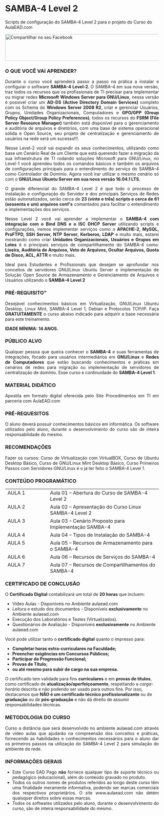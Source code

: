 # SAMBA-4 Level 2
Scripts de configuração do SAMBA-4 Level 2 para o projeto do Curso do AulaEAD.com

<a href="http://www.facebook.com/share.php?u=http://aulaead.com/course/curso-linux-samba-4-level-2/" target="_blank"><img class="aligncenter" src="http://aulaead.com/wp-content/uploads/2016/01/botao-compartilhar-facebook.png" alt="Compartilhar no seu Facebook" width="550" height="88" /></a>

<h3 class="widget-title">O QUE VOCÊ VAI APRENDER?</h3>
<div class="textwidget">
<p style="text-align: justify;">Durante o curso você aprenderá passo a passo na prática a instalar e configurar o software <strong>SAMBA-4 Level-2. </strong>O SAMBA-4 em sua nova versão, traz todos os recursos que os profissionais de TI precisar para implementar ou migrar redes <strong>Microsoft Windows Server para GNU/Linux</strong>, nessa versão é possivel criar um <strong>AD-DS (Active Directory Domain Services)</strong> completo com os Schema do <strong>Windows Server 2008 R2</strong>, criar e gerenciar Usuários, Grupos, Unidades Organizacionais, Computadores e <strong>GPO/GPP (Group Policy Object/Group Policy Preferences)</strong>, todos os recursos do <strong>FSRM (File Server Resource Manager)</strong> também está disponível para o gerenciamento e auditória de arquivos e diretórios, com uma base de sistema operacional sólida e Open Source, seu projeto de centralização e gerenciamento de usuários na rede será um sucesso!!!.</p>
<p style="text-align: justify;">Nesse Level-2 você vai expandir os seus conhecimentos, utilizando como base um Cenário Real de um Cliente que está querendo fazer a migração da sua Infraestrutura de TI rodando soluções Microsoft para GNU/Linux, no Level-1 você aprendeu todos os comandos básicos e também os arquivos de configurações principais para o entendimento do serviço do SAMBA-4 como Controlador de Domínio. Agora você irar utilizar o mesmo cenário só com o <strong>GNU/Linux Ubuntu Server em sua nova versão 16.04.1 LTS.</strong></p>
<p style="text-align: justify;">O grande diferencial do SAMBA-4 Level 2 é que todo o processo de instalação e configuração do Servidor e dos principais Serviços de Redes estão automatizados, serão cerca de <strong>23 (vinte e três) scripts e cerca de 61 (sessenta e um) arquivos conf's</strong> comentados para facilitar o entendimento e implementações dos serviços.</p>
<p style="text-align: justify;">Nesse Level 2 você vai aprender a implementar o <strong>SAMBA-4 com integração com o Bind DNS e o ISC DHCP Server</strong> utilizando scripts e configurações, iremos implementar serviços como o<strong> APACHE-2, MySQL, ProFTPD, SSH Server, NTP Server, Kerberos, LDAP</strong> e muito mais, estarei mostrando como criar <strong>Unidades Organizacionais, Usuários e Grupos em Lotes</strong> é o principais serviços de compartilhamento do SAMBA-4 como: <strong>Lixeira, Auditória de Arquivos, Veto de Arquivos, Ocultar Arquivos, Quota de Disco, ACL, ATTR</strong> e muito mais.</p>
<p style="text-align: justify;">Ideal para Estudantes e Profissionais que desejam se aprofundar nos conceitos de servidores GNU/Linux Ubuntu Server e implementação de Solução Open Source de Armazenamento e Gerenciamento de Arquivos e Usuários utilizando o <strong>SAMBA-4 Level 2</strong></p>

<h3 class="widget-title">PRÉ-REQUISITO"</h3>
<p style="text-align: justify;">Desejável conhecimentos básicos em Virtualização, GNU/Linux Ubuntu Desktop, Linux Mint, SAMBA-4 Level 1, Debian e Protocolos TCP/IP. Faça <strong>GRATUITAMENTE</strong> o curso abaixo indicado para adquirir a base necessária para este treinamento.</p>

<strong>IDADE MÍNIMA:</strong> <strong>14 ANOS.</strong></p>

<h3 class="widget-title">PÚBLICO ALVO</h3>
<p style="text-align: justify;">Qualquer pessoa que queira conhecer o <strong>SAMBA-4</strong> e suas ferramentas de integrações, focado para usuários intermediários em <strong>GNU/Linux</strong> e <strong>Redes de Computadores</strong> que estão buscando conhecimentos e práticas em cenários de redes para migração ou implementação de servidores de centralização de domínio. Esse curso e continuidade do <strong>SAMBA-4 Level 1</strong>.</p>

<h3 class="widget-title">MATERIAL DIDÁTICO</h3>
<p style="text-align: justify;">Apostila em formato digital oferecida pelo Site Procedimentos em TI em parceria com AulaEAD.com</p>

<h3 class="widget-title">PRÉ-REQUESITOS</h3>
<p style="text-align: justify;">O aluno deverá possuir conhecimentos básicos em informática. Os software utilizados pelo aluno, durante o desenvolvimento do curso são de inteira responsabilidade do mesmo.</p>

<h3 class="widget-title">RECOMENDAÇÕES</h3>
<p style="text-align: justify;">Fazer os cursos: Curso de Virtualização com VirtualBOX, Curso de Ubuntu Desktop Básico, Curso de GNU/Linux Mint Desktop Básico, Curso Primeiros Passos com Servidores GNU/Linux é o já ter feito o SAMBA-4 Level 1.</p>

<h3 class="widget-title">CONTEÚDO PROGRAMÁTICO</h3>
<table style="height: 278px;" border="0" width="1194" cellspacing="0" cellpadding="0">
<tbody>
<tr>
<td style="text-align: left;" valign="top" width="163">AULA 1</td>
<td style="text-align: left;" valign="top" width="448">Aula 01 – Abertura do Curso de SAMBA-4 Level 2</td>
</tr>
<tr>
<td style="text-align: left;" valign="top" width="163">AULA 2</td>
<td style="text-align: left;" valign="top" width="448">Aula 02 – Apresentação do Curso Linux SAMBA-4 Level 2</td>
</tr>
<tr>
<td style="text-align: left;" valign="top" width="163">AULA 3</td>
<td style="text-align: left;" valign="top" width="448">Aula 03 – Cenário Proposto para Implementação SAMBA-4</td>
</tr>
<tr>
<td style="text-align: left;" valign="top" width="163">AULA 4</td>
<td style="text-align: left;" valign="top" width="448">Aula 04 – Tipos de Instalação do SAMBA-4</td>
</tr>
<tr>
<td style="text-align: left;" valign="top" width="163">AULA 5</td>
<td style="text-align: left;" valign="top" width="448">Aula 05 – Recursos de Armazenamento para o SAMBA-4</td>
</tr>
<tr>
<td style="text-align: left;" valign="top" width="163">AULA 6</td>
<td style="text-align: left;" valign="top" width="448">Aula 06 – Recursos de Serviços do SAMBA-4</td>
</tr>
<tr>
<td style="text-align: left;" valign="top" width="163">AULA 7</td>
<td style="text-align: left;" valign="top" width="448">Aula 07 – Recursos de Compartilhamentos do SAMBA-4</td>
</tr>
<tr>
<td style="text-align: left;" valign="top" width="163">AULA 8</td>
<td style="text-align: left;" valign="top" width="448">Aula 08 – Integrações de Serviços com o SAMBA-4</td>
</tr>
<tr>
<td style="text-align: left;" valign="top" width="163">AULA 9</td>
<td style="text-align: left;" valign="top" width="448">Aula 09 – Download das ISO do Sistemas Operacionais</td>
</tr>
<tr>
<td style="text-align: left;" valign="top" width="163">AULA 10</td>
<td style="text-align: left;" valign="top" width="448">Aula 10 – Criação das Máquinas Virtuais</td>
</tr>
<tr>
<td style="text-align: left;" valign="top" width="163">AULA 11</td>
<td style="text-align: left;" valign="top" width="448">Aula 11 – Scripts e Arquivos de Configurações</td>
</tr>
<tr>
<td style="text-align: left;" valign="top" width="163">AULA 12</td>
<td style="text-align: left;" valign="top" width="448">Aula 12 – Ferramentas de Suporte da Microsoft</td>
</tr>
<tr>
<td style="text-align: left;" valign="top" width="163">AULA 13</td>
<td style="text-align: left;" valign="top" width="448">Aula 13 – Instalação do UTM Endian Firewall</td>
</tr>
<tr>
<td style="text-align: left;" valign="top" width="163">AULA 14</td>
<td style="text-align: left;" valign="top" width="448">Aula 14 – Instalação do GNU/Linux Mint 18</td>
</tr>
<tr>
<td style="text-align: left;" valign="top" width="163">AULA 15</td>
<td style="text-align: left;" valign="top" width="448">Aula 15 – Configuração do UTM Endian Firewall</td>
</tr>
<tr>
<td style="text-align: left;" valign="top" width="163">AULA 16</td>
<td style="text-align: left;" valign="top" width="448">Aula 16 – Configurações Básicas do GNU/Linux Mint 18</td>
</tr>
<tr>
<td style="text-align: left;" valign="top" width="163">AULA 17</td>
<td style="text-align: left;" valign="top" width="448">Aula 17 – Instalação do GNU/Linux Ubuntu Server 16.04 LTS</td>
</tr>
<tr>
<td style="text-align: left;" valign="top" width="163">AULA 18</td>
<td style="text-align: left;" valign="top" width="448">Aula 18 – Download dos Scripts e Arquivos de Configuração</td>
</tr>
<tr>
<td style="text-align: left;" valign="top" width="163">AULA 19</td>
<td style="text-align: left;" valign="top" width="448">Aula 19 – Atualizando o Sistema - script-00.sh</td>
</tr>
<tr>
<td style="text-align: left;" valign="top" width="163">AULA 20</td>
<td style="text-align: left;" valign="top" width="448">Aula 20 – Instalando os Software de Rede - script-01.sh</td>
</tr>
<tr>
<td style="text-align: left;" valign="top" width="163">AULA 21</td>
<td style="text-align: left;" valign="top" width="448">Aula 21 – Instalação o SAMBA-4 e seus Recursos – script-02.sh</td>
</tr>
<tr>
<td style="text-align: left;" valign="top" width="163">AULA 22</td>
<td style="text-align: left;" valign="top" width="448">Aula 22 – Instalação do Webmin WebADmin – script-03.sh</td>
</tr>
<tr>
<td style="text-align: left;" valign="top" width="163">AULA 23</td>
<td style="text-align: left;" valign="top" width="448">Aula 23 – Instalação do LAMP Server – script-04.sh</td>
</tr>
<tr>
<td style="text-align: left;" valign="top" width="163">AULA 24</td>
<td style="text-align: left;" valign="top" width="448">Aula 24 – Configuração da Rede – script-05.sh</td>
</tr>
<tr>
<td style="text-align: left;" valign="top" width="163">AULA 25</td>
<td style="text-align: left;" valign="top" width="448">Aula 25 – Promovendo o Controlador de Domínio – script-06.sh</td>
</tr>
<tr>
<td style="text-align: left;" valign="top" width="163">AULA 26</td>
<td style="text-align: left;" valign="top" width="448">Aula 26 – Integração do SAMBA-4, DNS e DHCP – script-07.sh</td>
</tr>
<tr>
<td style="text-align: left;" valign="top" width="163">AULA 27</td>
<td style="text-align: left;" valign="top" width="448">Aula 27 – Analisando Portas TCP e UDP – script-08.sh</td>
</tr>
<tr>
<td style="text-align: left;" valign="top" width="163">AULA 28</td>
<td style="text-align: left;" valign="top" width="448">Aula 28 – Troubleshooting de Serviços de Rede – script-09.sh</td>
</tr>
<tr>
<td style="text-align: left;" valign="top" width="163">AULA 29</td>
<td style="text-align: left;" valign="top" width="448">Aula 29 – Troubleshooting de discos – script-10.sh</td>
</tr>
<tr>
<td style="text-align: left;" valign="top" width="163">AULA 30</td>
<td style="text-align: left;" valign="top" width="448">Aula 30 – Troubleshooting de Status de Serviços -script-11.sh</td>
</tr>
<tr>
<td style="text-align: left;" valign="top" width="163">AULA 31</td>
<td style="text-align: left;" valign="top" width="448">Aula 31 – Troubleshooting de ACL e ATTR – script-12.sh</td>
</tr>
<tr>
<td style="text-align: left;" valign="top" width="163">AULA 32</td>
<td style="text-align: left;" valign="top" width="448">Aula 32 – Script de Backup do SAMBA-4 – script-13.sh</td>
</tr>
<tr>
<td style="text-align: left;" valign="top" width="163">AULA 33</td>
<td style="text-align: left;" valign="top" width="448">Aula 33 – Criação da Estrutura de Diretórios – script-14.sh</td>
</tr>
<tr>
<td style="text-align: left;" valign="top" width="163">AULA 34</td>
<td style="text-align: left;" valign="top" width="448">Aula 34 – Criação das Unidades Organizacionais – script-15.sh</td>
</tr>
<tr>
<td style="text-align: left;" valign="top" width="163">AULA 35</td>
<td style="text-align: left;" valign="top" width="448">Aula 35 – Criação dos Grupos Globais e Locais – script-16.sh</td>
</tr>
<tr>
<td style="text-align: left;" valign="top" width="163">AULA 36</td>
<td style="text-align: left;" valign="top" width="448">Aula 36 – Criação dos Usuários – script-17.sh</td>
</tr>
<tr>
<td style="text-align: left;" valign="top" width="163">AULA 37</td>
<td style="text-align: left;" valign="top" width="448">Aula 37 – Instalação do Sistema de ERP – script-18.sh</td>
</tr>
<tr>
<td style="text-align: left;" valign="top" width="163">AULA 38</td>
<td style="text-align: left;" valign="top" width="448">Aula 38 – Configuração dos Shares no smb.conf – script-19.sh</td>
</tr>
<tr>
<td style="text-align: left;" valign="top" width="163">AULA 39</td>
<td style="text-align: left;" valign="top" width="448">Aula 39 – Backup do Servidor – script-20.sh</td>
</tr>
<tr>
<td style="text-align: left;" valign="top" width="163">AULA 40</td>
<td style="text-align: left;" valign="top" width="448">Aula 40 – Troubleshooting de Serviços via Web</td>
</tr>
<tr>
<td style="text-align: left;" valign="top" width="163">AULA 41</td>
<td style="text-align: left;" valign="top" width="448">Aula 41 – Ingressando Máquinas Microosft Windows no Domínio do SAMBA-4</td>
</tr>
<tr>
<td style="text-align: left;" valign="top" width="163">AULA 42</td>
<td style="text-align: left;" valign="top" width="448">Aula 42 – Instalando as Ferramentas do RSAT, Support Tools e Sysinternal</td>
</tr>
<tr>
<td style="text-align: left;" valign="top" width="163">AULA 43</td>
<td style="text-align: left;" valign="top" width="448"> Aula 43 – Criação dos Atalhos para Administração do SAMBA-4</td>
</tr>
<tr>
<td style="text-align: left;" valign="top" width="163">AULA 44</td>
<td style="text-align: left;" valign="top" width="448">Aula 44 – Troubleshooting Support Tools Sysinternal</td>
</tr>
<tr>
<td style="text-align: left;" valign="top" width="163">AULA 45</td>
<td style="text-align: left;" valign="top" width="448">Aula 45 – Compartilhamento Pasta Publico</td>
</tr>
<tr>
<td style="text-align: left;" valign="top" width="163">AULA 46</td>
<td style="text-align: left;" valign="top" width="448">Aula 46 – Compartilhamento Pasta Gestão</td>
</tr>
<tr>
<td style="text-align: left;" valign="top" width="163">AULA 47</td>
<td style="text-align: left;" valign="top" width="448">Aula 47 – Compartilhamento Pasta Backup e Lixeira</td>
</tr>
<tr>
<td style="text-align: left;" valign="top" width="163">AULA 48</td>
<td style="text-align: left;" valign="top" width="448">Aula 48 – Compartilhamento Home Drivers</td>
</tr>
<tr>
<td style="text-align: left;" valign="top" width="163">AULA 49</td>
<td style="text-align: left;" valign="top" width="448">Aula 49 – Compartilhamento Home Profile</td>
</tr>
<tr>
<td style="text-align: left;" valign="top" width="163">AULA 50</td>
<td style="text-align: left;" valign="top" width="448">Aula 50 – Compartilhamento Pasta Sistema</td>
</tr>
<tr>
<td style="text-align: left;" valign="top" width="163">AULA 51</td>
<td style="text-align: left;" valign="top" width="448">Aula 51 – Configuração do Recurso de Log e Auditória de Arquivos - script-21.sh</td>
</tr>
<tr>
<td style="text-align: left;" valign="top" width="163">AULA 52</td>
<td style="text-align: left;" valign="top" width="448">Aula 52 – Atualização dos Scripts via Git – Github</td>
</tr>
<tr>
<td style="text-align: left;" valign="top" width="163">AULA 53</td>
<td style="text-align: left;" valign="top" width="448">Aula 53 – Configuração do Recurso de Access Based Share Enumerator e Triagem</td>
</tr>
<tr>
<td style="text-align: left;" valign="top" width="163">AULA 54</td>
<td style="text-align: left;" valign="top" width="448">Aula 54 – Configuração do Recurso de Impressão pelo Cups - script-22.sh</td>
</tr>
<tr>
<td style="text-align: left;" valign="top" width="163">AULA 55</td>
<td style="text-align: left;" valign="top" width="448">Aula 55 – Configuração do Recurso de Impressão pelo Windows</td>
</tr>
<tr>
<td style="text-align: left;" valign="top" width="163">AULA 56</td>
<td style="text-align: left;" valign="top" width="448">Aula 56 – Configuração do Recurso de Lixeira</td>
</tr>
<tr>
<td style="text-align: left;" valign="top" width="163">AULA 57</td>
<td style="text-align: left;" valign="top" width="448">Aula 57 – Configuração do Recurso de Quota de Disco</td>
</tr>
<tr>
<td style="text-align: left;" valign="top" width="163">AULA 58</td>
<td style="text-align: left;" valign="top" width="448">AULA BÔNUS – 01 – Correção Falha GPO/RSOP Windows 10</td>
</tr>
<tr>
<td style="text-align: left;" valign="top" width="163">AULA 59</td>
<td style="text-align: left;" valign="top" width="448">AULA BÔNUS – 02 – BÔNUS – Criação de GPO de Mapeamento de Rede</td>
</tr>
<tr>
<td style="text-align: left;" valign="top" width="163">AULA 60</td>
<td style="text-align: left;" valign="top" width="448">Questionário de Avaliação</td>
</tr>
</tbody>
</table>

<h3 class="widget-title">CERTIFICADO DE CONCLUSÃO</h3>
<p style="text-align: left;">O <strong>Certificado Digital</strong> contabilizará um total de <strong>20 horas</strong> que incluem:</p>

<div class="su-list su-list-style-" style="text-align: left;">
<ul>
 	<li>Vídeo Aulas - Disponíveis no Ambiente aulaead.com</li>
 	<li>Leitura e estudo dos documentos - Disponíveis <strong>exclusivamente</strong> no Ambiente aulaead.com</li>
 	<li>Execução dos Laboratórios e Testes (Virtualizados).</li>
 	<li>Questionários de Avaliação - Disponíveis <strong>exclusivamente</strong> no Ambiente aulaead.com</li>
</ul>
</div>
<p style="text-align: left;">Você pode utilizar tanto o <strong>certificado digital</strong> quanto o impresso para:</p>

<ul style="text-align: left;">
 	<li><strong>Completar horas extra-curriculares na Faculdade;</strong></li>
 	<li><strong>Preencher exigências em Concursos Públicos;</strong></li>
 	<li><strong>Participar de Progressão Funcional;</strong></li>
 	<li><strong>Provas de Título;</strong></li>
 	<li><strong>ou até mesmo para subir de cargo na sua empresa.</strong></li>
</ul>
<p style="text-align: left;">O certificado tem validade para fins <strong>curriculares</strong> e em <strong>provas de títulos</strong>, como certificado de <strong>atualização/aperfeiçoamento</strong>, respeitando a <em>carga-horária</em> descrita e não podendo ser usado para outros fins. Por isso, destacamos que <strong>NÃO é um certificado técnico profissionalizante</strong> ou de <strong>graduação</strong> ou de <strong>pós-graduação</strong> e não dá direito de assumir responsabilidades técnicas.</p>

<h3 class="widget-title">METODOLOGIA DO CURSO</h3>
<p style="text-align: justify;">Curso a distância que será desenvolvido no ambiente aulaead.com através de vídeo aulas que ajudarão na compreensão dos conceitos e práticas, fornecendo as habilidades e conhecimentos necessários para o aluno dar os primeiros passos na utilização do SAMBA-4 Level 2 para simulação do ambiente de rede.</p>

<h3 class="widget-title">INFORMAÇÕES GERAIS</h3>
<ul>
 	<li style="text-align: justify;">Este Curso EAD Pago <strong>não</strong> fornece qualquer tipo de suporte técnico ou pedagógico (educacional), além do conteúdo gravado no produto.</li>
 	<li style="text-align: justify;">Todos os outros nomes de produtos referidos ao longo deste curso têm uma finalidade meramente informativa, podendo ser marcas comerciais dos respectivos proprietários. O site www.aulaead.com não detém quaisquer direitos sobre essas marcas.</li>
 	<li style="text-align: justify;">Todos os softwares utilizados pelo aluno, durante o desenvolvimento do curso, são de inteira responsabilidade do mesmo.</li>
</ul>
</div>
